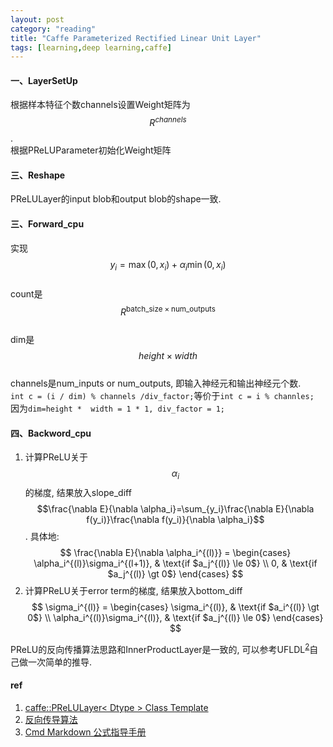 ```yaml
---
layout: post
category: "reading"
title: "Caffe Parameterized Rectified Linear Unit Layer"
tags: [learning,deep learning,caffe]
---  
```


#### 一、LayerSetUp     
根据样本特征个数channels设置Weight矩阵为$$R^{channels}$$.   
根据PReLUParameter初始化Weight矩阵     

#### 三、Reshape     
PReLULayer的input blob和output blob的shape一致.       

#### 三、Forward_cpu     
实现$$y_i = \max(0, x_i) + \alpha_i \min(0, x_i)$$       
count是$$R^{\text{batch_size} \times \text{num_outputs}}$$    
dim是$$height \times width$$      
channels是num_inputs or num_outputs, 即输入神经元和输出神经元个数.   
`int c = (i / dim) % channels /div_factor;`等价于`int c = i % channles;`    
因为`dim=height *  width = 1 * 1, div_factor = 1;`      

#### 四、Backword_cpu   
1. 计算PReLU关于$$\alpha_i$$的梯度, 结果放入slope_diff          
$$\frac{\nabla E}{\nabla \alpha_i}=\sum_{y_i}\frac{\nabla E}{\nabla f(y_i)}\frac{\nabla f(y_i)}{\nabla \alpha_i}$$. 具体地: 
$$
        \frac{\nabla E}{\nabla \alpha_i^{(l)}} =
        \begin{cases}
        \alpha_i^{(l)}\sigma_i^{(l+1)},  & \text{if $a_j^{(l)} \le 0$} \\
        0, & \text{if $a_j^{(l)} \gt 0$}
        \end{cases}
$$
2. 计算PReLU关于error term的梯度, 结果放入bottom_diff         
$$
        \sigma_i^{(l)} =
        \begin{cases}
        \sigma_i^{(l)},  & \text{if $a_i^{(l)} \gt 0$} \\
        \alpha_i^{(l)}\sigma_i^{(l)}, & \text{if $a_j^{(l)} \le 0$}
        \end{cases}
$$
    
PReLU的反向传播算法思路和InnerProductLayer是一致的, 可以参考UFLDL<sup>[2](http://ufldl.stanford.edu/wiki/index.php/%E5%8F%8D%E5%90%91%E4%BC%A0%E5%AF%BC%E7%AE%97%E6%B3%95)</sup>自己做一次简单的推导.   

#### ref     
1. [caffe::PReLULayer< Dtype > Class Template](http://caffe.berkeleyvision.org/doxygen/classcaffe_1_1PReLULayer.html)     
2. [反向传导算法](http://ufldl.stanford.edu/wiki/index.php/%E5%8F%8D%E5%90%91%E4%BC%A0%E5%AF%BC%E7%AE%97%E6%B3%95)
2. [Cmd Markdown 公式指导手册](https://www.zybuluo.com/codeep/note/163962)     

